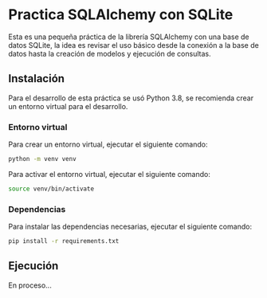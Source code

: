 # Practica SQLAlchemy con SQLite

Esta es una pequeña práctica de la librería SQLAlchemy con una base de datos SQLite, la idea es revisar el uso básico desde la conexión a la base de datos hasta la creación de modelos y ejecución de consultas.

## Instalación

Para el desarrollo de esta práctica se usó Python 3.8, se recomienda crear un entorno virtual para el desarrollo.

### Entorno virtual

Para crear un entorno virtual, ejecutar el siguiente comando:

```bash
python -m venv venv
```

Para activar el entorno virtual, ejecutar el siguiente comando:

```bash
source venv/bin/activate
```

### Dependencias

Para instalar las dependencias necesarias, ejecutar el siguiente comando:

```bash
pip install -r requirements.txt
```

## Ejecución

En proceso...
